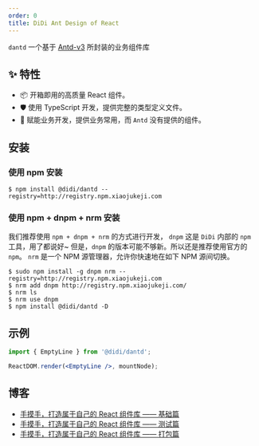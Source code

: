 ```yaml
---
order: 0
title: DiDi Ant Design of React
---
```


`dantd` 一个基于 [Antd-v3](https://ant.design/) 所封装的业务组件库

## ✨ 特性

- 📦 开箱即用的高质量 React 组件。
- 🛡 使用 TypeScript 开发，提供完整的类型定义文件。
- 🌈 赋能业务开发，提供业务常用，而 `Antd` 没有提供的组件。

## 安装

### 使用 npm 安装

```
$ npm install @didi/dantd --registry=http://registry.npm.xiaojukeji.com
```

### 使用 npm + dnpm + nrm 安装

我们推荐使用 `npm + dnpm + nrm` 的方式进行开发， `dnpm` 这是 `DiDi` 内部的 `npm` 工具，用了都说好~ 但是，`dnpm` 的版本可能不够新。所以还是推荐使用官方的 `npm`。 `nrm` 是一个 NPM 源管理器，允许你快速地在如下 NPM 源间切换。

```
$ sudo npm install -g dnpm nrm --registry=http://registry.npm.xiaojukeji.com
$ nrm add dnpm http://registry.npm.xiaojukeji.com/
$ nrm ls
$ nrm use dnpm
$ npm install @didi/dantd -D
```

## 示例

```jsx
import { EmptyLine } from '@didi/dantd';

ReactDOM.render(<EmptyLine />, mountNode);
```

## 博客

- [手摸手，打造属于自己的 React 组件库 —— 基础篇](http://way.xiaojukeji.com/article/20141)
- [手摸手，打造属于自己的 React 组件库 —— 测试篇](http://way.xiaojukeji.com/article/20144)
- [手摸手，打造属于自己的 React 组件库 —— 打包篇](http://way.xiaojukeji.com/article/20151)
